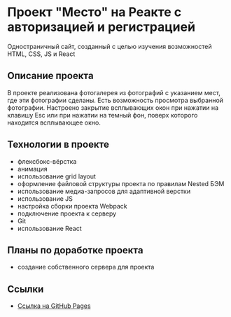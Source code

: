 # Проект "Место" на Реакте с авторизацией и регистрацией

Одностраничный сайт, созданный с целью изучения возможностей HTML, CSS, JS и React
## Описание проекта

В проекте реализована фотогалерея из фотографий с указанием мест, где эти фотографии сделаны. Есть возможность просмотра выбранной фотографии. Настроено закрытие всплывающих окон при нажатии на клавишу Esc или при нажатии на темный фон, поверх которого находится всплывающее окно.
## Технологии в проекте

* флексбокс-вёрстка
* анимация
* использование grid layout
* оформление файловой структуры проекта по правилам Nested БЭМ
* использование медиа-запросов для адаптивной верстки
* использование JS
* настройка сборки проекта Webpack
* подключение проекта к серверу
* Git
* использование React
## Планы по доработке проекта

* создание собственного сервера для проекта
## Ссылки

* [Ссылка на GitHub Pages](https://katbatist.github.io/mesto-react-auth/)


